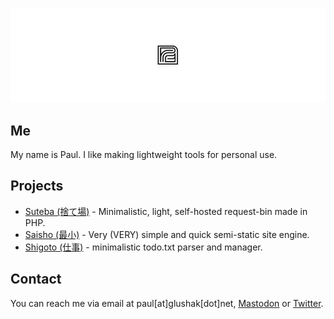 ![Image](https://github.com/hxii/hxii/blob/master/readme.png?raw=true)
## Me
My name is Paul. I like making lightweight tools for personal use.

## Projects
- [Suteba (捨て場)](https://github.com/hxii/suteba) - Minimalistic, light, self-hosted request-bin made in PHP.
- [Saisho (最小)](https://github.com/hxii/saisho) - Very (VERY) simple and quick semi-static site engine.
- [Shigoto (仕事)](https://github.com/hxii/shigoto) - minimalistic todo.txt parser and manager.

## Contact
You can reach me via email at paul[at]glushak[dot]net, [Mastodon](https://merveilles.town/@hxii) or [Twitter](https://twitter.com/paulglushak).

